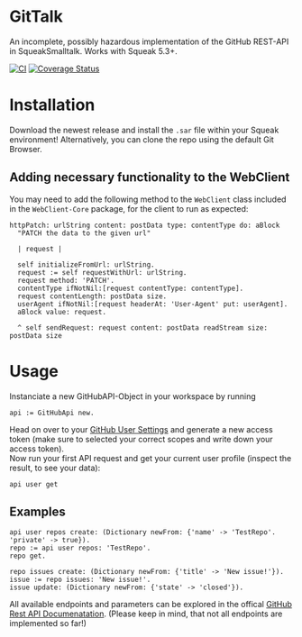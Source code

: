 # GitTalk

An incomplete, possibly hazardous implementation of the GitHub REST-API in SqueakSmalltalk.
Works with Squeak 5.3+.

[![CI](https://github.com/hpi-swa-teaching/GitHub-API/actions/workflows/ci.yml/badge.svg)](https://github.com/hpi-swa-teaching/GitHub-API/actions/workflows/ci.yml)
[![Coverage Status](https://coveralls.io/repos/github/hpi-swa-teaching/GitHub-API/badge.svg?branch=master)](https://coveralls.io/github/hpi-swa-teaching/GitHub-API)


# Installation

Download the newest release and install the ```.sar``` file within your Squeak environment! Alternatively, you can clone the repo using the default Git Browser. 

## Adding necessary functionality to the WebClient
You may need to add the following method to the ````WebClient```` class included in the ````WebClient-Core```` package, for the client to run as expected:

````
httpPatch: urlString content: postData type: contentType do: aBlock
  "PATCH the data to the given url"

  | request |

  self initializeFromUrl: urlString.
  request := self requestWithUrl: urlString.
  request method: 'PATCH'.
  contentType ifNotNil:[request contentType: contentType].
  request contentLength: postData size.
  userAgent ifNotNil:[request headerAt: 'User-Agent' put: userAgent].
  aBlock value: request.

  ^ self sendRequest: request content: postData readStream size: postData size
````
# Usage
Instanciate a new GitHubAPI-Object in your workspace by running 
````
api := GitHubApi new.
```` 
Head on over to your [GitHub User Settings](https://github.com/settings/tokens/new) and generate a new access token (make sure to selected your correct scopes and write down your access token). \
Now run your first API request and get your current user profile (inspect the result, to see your data):
````
api user get
```` 
## Examples
````
api user repos create: (Dictionary newFrom: {'name' -> 'TestRepo'. 'private' -> true}).
repo := api user repos: 'TestRepo'.
repo get.

repo issues create: (Dictionary newFrom: {'title' -> 'New issue!'}).
issue := repo issues: 'New issue!'.
issue update: (Dictionary newFrom: {'state' -> 'closed'}).
````
All available endpoints and parameters can be explored in the offical [GitHub Rest API Documenatation](https://docs.github.com/en/rest).
(Please keep in mind, that not all endpoints are implemented so far!)
